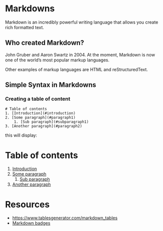 
# Markdowns

Markdown is an incredibly powerful writing language that allows you create rich formatted text.

## Who created Markdown?

John Gruber and Aaron Swartz in 2004. At the moment, Markdown is now one of the world’s most popular markup languages. 

Other examples of markup languages are HTML and reStructuredText.

## Simple Syntax in Markdowns

### Creating a table of content
```
# Table of contents
1. [Introduction](#introduction)
2. [Some paragraph](#paragraph1)
    1. [Sub paragraph](#subparagraph1)
3. [Another paragraph](#paragraph2)

```
this will display:

# Table of contents
1. [Introduction](#introduction)
2. [Some paragraph](#paragraph1)
    1. [Sub paragraph](#subparagraph1)
3. [Another paragraph](#paragraph2)

# Resources
- https://www.tablesgenerator.com/markdown_tables
- [Markdown badges](https://github.com/Ileriayo/markdown-badges)
